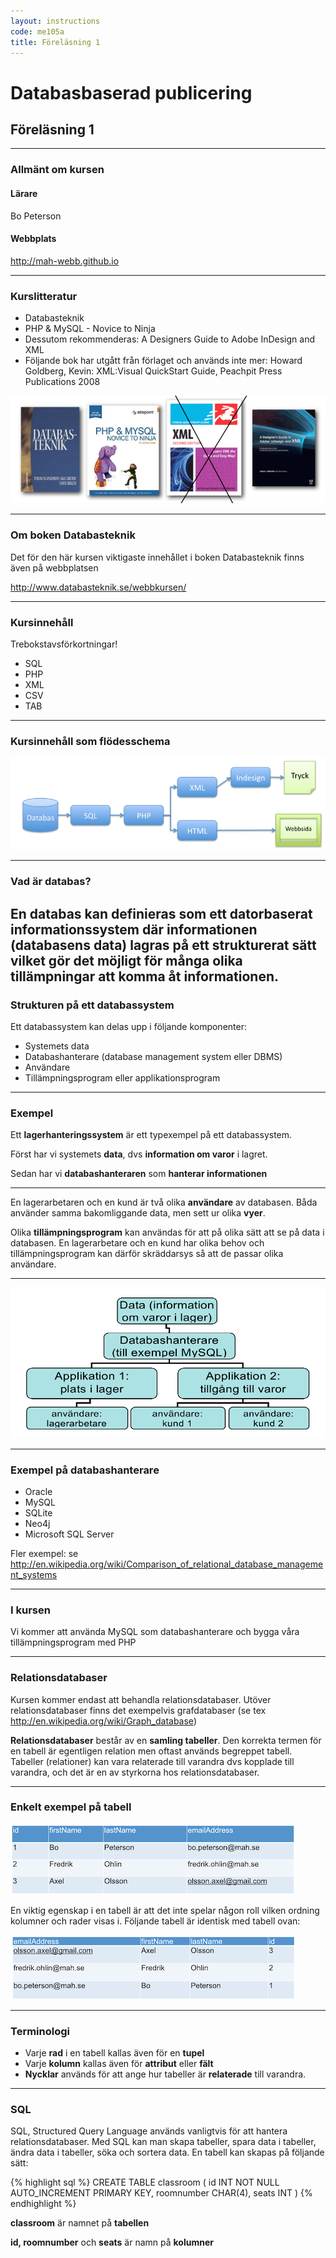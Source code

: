 ```yaml
---
layout: instructions
code: me105a
title: Föreläsning 1
---
```


# Databasbaserad publicering

## Föreläsning 1

---

### Allmänt om kursen

#### Lärare

Bo Peterson

#### Webbplats

<http://mah-webb.github.io>

---

### Kurslitteratur

- Databasteknik
- PHP & MySQL - Novice to Ninja
- Dessutom rekommenderas: A Designers Guide to Adobe InDesign and XML
- Följande bok har utgått från förlaget och används inte mer: Howard Goldberg, Kevin: XML:Visual QuickStart Guide, Peachpit Press Publications 2008

![](im1/books.png)

---

### Om boken Databasteknik

Det för den här kursen viktigaste innehållet i boken Databasteknik finns även på webbplatsen

<http://www.databasteknik.se/webbkursen/>

---

### Kursinnehåll

Trebokstavsförkortningar!

- SQL
- PHP
- XML
- CSV
- TAB

---

### Kursinnehåll som flödesschema

![](im1/flow.png)

---

### Vad är databas? 

En databas kan definieras som ett datorbaserat informationssystem där informationen (databasens data) lagras på ett strukturerat sätt vilket gör det möjligt för många olika tillämpningar att komma åt informationen.
 
---

### Strukturen på ett databassystem

Ett databassystem kan delas upp i följande komponenter:

- Systemets data
- Databashanterare (database management system eller DBMS)
- Användare
- Tillämpningsprogram eller applikationsprogram


---

### Exempel

Ett **lagerhanteringssystem** är ett typexempel på ett databassystem. 

Först har vi systemets **data**, dvs **information om varor** i lagret. 

Sedan har vi **databashanteraren** som **hanterar informationen** 

---

En lagerarbetaren och en kund är två olika **användare** av databasen. Båda använder samma bakomliggande data, men sett ur olika **vyer**.

Olika **tillämpningsprogram** kan användas för att på olika sätt att se på data i databasen. En lagerarbetare och en kund har olika behov och tillämpningsprogram kan därför skräddarsys så att de passar olika användare.

---

![](im1/parts.png)

---

### Exempel på databashanterare

-   Oracle
-   MySQL
-   SQLite
-   Neo4j
-   Microsoft SQL Server

Fler exempel: se  <http://en.wikipedia.org/wiki/Comparison_of_relational_database_management_systems>

---

### I kursen

Vi kommer att använda MySQL som databashanterare och bygga våra tillämpningsprogram med PHP

---

### Relationsdatabaser

Kursen kommer endast att behandla relationsdatabaser. Utöver relationsdatabaser finns det exempelvis grafdatabaser (se tex http://en.wikipedia.org/wiki/Graph_database)

**Relationsdatabaser** består av en **samling tabeller**. Den korrekta termen för en tabell är egentligen relation men oftast används begreppet tabell. Tabeller (relationer) kan vara relaterade till varandra dvs kopplade till varandra, och det är en av styrkorna hos relationsdatabaser. 

---

### Enkelt exempel på tabell

![](im1/table1.png)

En viktig egenskap i en tabell är att det inte spelar någon roll vilken ordning kolumner och rader visas i. Följande tabell är identisk med tabell ovan:

![](im1/table2.png)

---

### Terminologi

-   Varje **rad** i en tabell kallas även för en **tupel**
-   Varje **kolumn** kallas även för **attribut** eller **fält** 
-   **Nycklar** används för att ange hur tabeller är **relaterade** till varandra.

--- 

### SQL

SQL, Structured Query Language används vanligtvis för att hantera relationsdatabaser. Med SQL kan man skapa tabeller, spara data i tabeller, ändra data i tabeller, söka och sortera data. En tabell kan skapas på följande sätt:

{% highlight sql %}
CREATE TABLE classroom (
  id INT NOT NULL AUTO_INCREMENT PRIMARY KEY,
  roomnumber CHAR(4),
  seats INT
)
{% endhighlight %}

**classroom** är namnet på **tabellen**

**id, roomnumber** och **seats** är namn på **kolumner**

